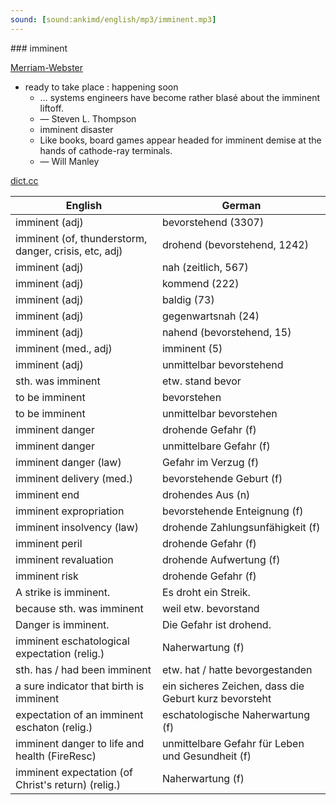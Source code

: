 ```yaml
---
sound: [sound:ankimd/english/mp3/imminent.mp3]
---
```


\### imminent

[Merriam-Webster](https://www.merriam-webster.com/dictionary/imminent)

- ready to take place : happening soon
    - … systems engineers have become rather blasé about the imminent liftoff.
    - — Steven L. Thompson
    - imminent disaster
    - Like books, board games appear headed for imminent demise at the hands of cathode-ray terminals.
    - — Will Manley

[dict.cc](https://www.dict.cc/imminent)

| English        | German       |
| -------------- | ------------ |
| imminent (adj) | bevorstehend (3307) |
| imminent (of, thunderstorm, danger, crisis, etc, adj) | drohend (bevorstehend, 1242) |
| imminent (adj) | nah (zeitlich, 567) |
| imminent (adj) | kommend (222) |
| imminent (adj) | baldig (73) |
| imminent (adj) | gegenwartsnah (24) |
| imminent (adj) | nahend (bevorstehend, 15) |
| imminent (med., adj) | imminent (5) |
| imminent (adj) | unmittelbar bevorstehend |
| sth. was imminent | etw. stand bevor |
| to be imminent | bevorstehen |
| to be imminent | unmittelbar bevorstehen |
| imminent danger | drohende Gefahr (f) |
| imminent danger | unmittelbare Gefahr (f) |
| imminent danger (law) | Gefahr im Verzug (f) |
| imminent delivery (med.) | bevorstehende Geburt (f) |
| imminent end | drohendes Aus (n) |
| imminent expropriation | bevorstehende Enteignung (f) |
| imminent insolvency (law) | drohende Zahlungsunfähigkeit (f) |
| imminent peril | drohende Gefahr (f) |
| imminent revaluation | drohende Aufwertung (f) |
| imminent risk | drohende Gefahr (f) |
| A strike is imminent. | Es droht ein Streik. |
| because sth. was imminent | weil etw. bevorstand |
| Danger is imminent. | Die Gefahr ist drohend. |
| imminent eschatological expectation (relig.) | Naherwartung (f) |
| sth. has / had been imminent | etw. hat / hatte bevorgestanden |
| a sure indicator that birth is imminent | ein sicheres Zeichen, dass die Geburt kurz bevorsteht |
| expectation of an imminent eschaton (relig.) | eschatologische Naherwartung (f) |
| imminent danger to life and health (FireResc) | unmittelbare Gefahr für Leben und Gesundheit (f) |
| imminent expectation (of Christ's return) (relig.) | Naherwartung (f) |
